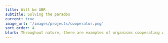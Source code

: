 ```yaml
---
title: Will be ABR
subtitle: Solving the paradox
current: true
image_url: '/images/projects/cooperator.png'
sort_order: 4
blurb: Throughout nature, there are examples of organisms cooperating with others, both members of their own species and other species. But from an evolutionary perspective, cooperative behaviors seem counterintuitive. How do cooperators avoid being exploited by “cheaters” that do not pay the costs of cooperation, but benefit from the cooperation of others? One solution to this dilemma is found by cooperating only with other cooperators. Using both lab experiments and computer simulations, we have found that when organisms disperse and interact locally, patches of cooperators can outgrow cheater patches and become abundant (Prado & Kerr 2008; Nahum et al., 2011). When populations are mixed—similar to growth in a test tube—cooperators can be exploited by cheaters and driven to extinction. We have also explored how cooperator patches may be more likely to gain adaptations to their environment. These adaptations can be beneficial enough to give cooperators a selective advantage over non-adapted cheaters (Hammarlund et al., 2016; Connelly et al., 2016).
---
```


